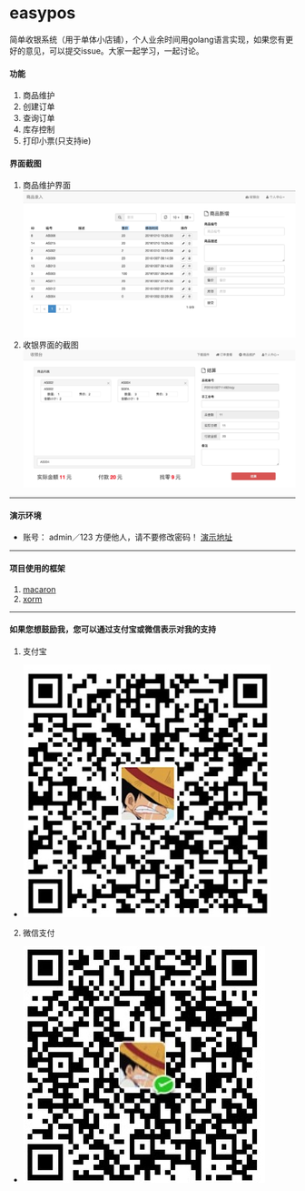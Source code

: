 # easypos
简单收银系统（用于单体小店铺），个人业余时间用golang语言实现，如果您有更好的意见，可以提交issue。大家一起学习，一起讨论。
#### 功能
1. 商品维护
2. 创建订单
3. 查询订单
4. 库存控制
5. 打印小票(只支持ie)

#### 界面截图
1. 商品维护界面
![商品维护界面](snapshot/pdt.png "商品维护界面")
2. 收银界面的截图
![收银界面](snapshot/pos.png "收银界面")


---
#### 演示环境
- 账号： admin／123 方便他人，请不要修改密码！
[演示地址](http://easypos.hellowcloud.com/) 

---

#### 项目使用的框架
1. [macaron](https://github.com/go-macaron/macaron)
2. [xorm](https://github.com/go-xorm/xorm)
---
#### 如果您想鼓励我，您可以通过支付宝或微信表示对我的支持
1. 支付宝 
* ![支付宝](snapshot/alipay.png "支付宝")

2. 微信支付
* ![微信](snapshot/wpay.png "微信")
